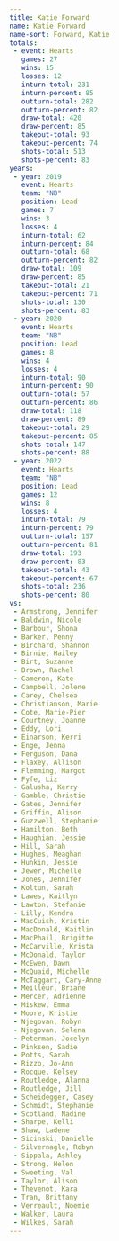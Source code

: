 ```yaml
---
title: Katie Forward
name: Katie Forward
name-sort: Forward, Katie
totals:
 - event: Hearts
   games: 27
   wins: 15
   losses: 12
   inturn-total: 231
   inturn-percent: 85
   outturn-total: 282
   outturn-percent: 82
   draw-total: 420
   draw-percent: 85
   takeout-total: 93
   takeout-percent: 74
   shots-total: 513
   shots-percent: 83
years:
 - year: 2019
   event: Hearts
   team: "NB"
   position: Lead
   games: 7
   wins: 3
   losses: 4
   inturn-total: 62
   inturn-percent: 84
   outturn-total: 68
   outturn-percent: 82
   draw-total: 109
   draw-percent: 85
   takeout-total: 21
   takeout-percent: 71
   shots-total: 130
   shots-percent: 83
 - year: 2020
   event: Hearts
   team: "NB"
   position: Lead
   games: 8
   wins: 4
   losses: 4
   inturn-total: 90
   inturn-percent: 90
   outturn-total: 57
   outturn-percent: 86
   draw-total: 118
   draw-percent: 89
   takeout-total: 29
   takeout-percent: 85
   shots-total: 147
   shots-percent: 88
 - year: 2022
   event: Hearts
   team: "NB"
   position: Lead
   games: 12
   wins: 8
   losses: 4
   inturn-total: 79
   inturn-percent: 79
   outturn-total: 157
   outturn-percent: 81
   draw-total: 193
   draw-percent: 83
   takeout-total: 43
   takeout-percent: 67
   shots-total: 236
   shots-percent: 80
vs:
 - Armstrong, Jennifer
 - Baldwin, Nicole
 - Barbour, Shona
 - Barker, Penny
 - Birchard, Shannon
 - Birnie, Hailey
 - Birt, Suzanne
 - Brown, Rachel
 - Cameron, Kate
 - Campbell, Jolene
 - Carey, Chelsea
 - Christianson, Marie
 - Cote, Marie-Pier
 - Courtney, Joanne
 - Eddy, Lori
 - Einarson, Kerri
 - Enge, Jenna
 - Ferguson, Dana
 - Flaxey, Allison
 - Flemming, Margot
 - Fyfe, Liz
 - Galusha, Kerry
 - Gamble, Christie
 - Gates, Jennifer
 - Griffin, Alison
 - Guzzwell, Stephanie
 - Hamilton, Beth
 - Haughian, Jessie
 - Hill, Sarah
 - Hughes, Meaghan
 - Hunkin, Jessie
 - Jewer, Michelle
 - Jones, Jennifer
 - Koltun, Sarah
 - Lawes, Kaitlyn
 - Lawton, Stefanie
 - Lilly, Kendra
 - MacCuish, Kristin
 - MacDonald, Kaitlin
 - MacPhail, Brigitte
 - McCarville, Krista
 - McDonald, Taylor
 - McEwen, Dawn
 - McQuaid, Michelle
 - McTaggart, Cary-Anne
 - Meilleur, Briane
 - Mercer, Adrienne
 - Miskew, Emma
 - Moore, Kristie
 - Njegovan, Robyn
 - Njegovan, Selena
 - Peterman, Jocelyn
 - Pinksen, Sadie
 - Potts, Sarah
 - Rizzo, Jo-Ann
 - Rocque, Kelsey
 - Routledge, Alanna
 - Routledge, Jill
 - Scheidegger, Casey
 - Schmidt, Stephanie
 - Scotland, Nadine
 - Sharpe, Kelli
 - Shaw, Ladene
 - Sicinski, Danielle
 - Silvernagle, Robyn
 - Sippala, Ashley
 - Strong, Helen
 - Sweeting, Val
 - Taylor, Alison
 - Thevenot, Kara
 - Tran, Brittany
 - Verreault, Noemie
 - Walker, Laura
 - Wilkes, Sarah
---
```

